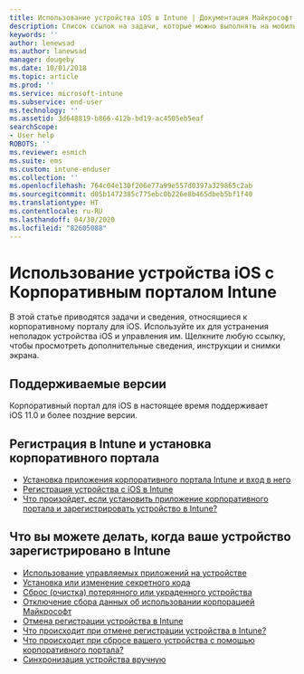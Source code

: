 ```yaml
---
title: Использование устройства iOS в Intune | Документация Майкрософт
description: Список ссылок на задачи, которые можно выполнять на мобильном устройстве с iOS, зарегистрированном в Intune
keywords: ''
author: lenewsad
ms.author: lanewsad
manager: dougeby
ms.date: 10/01/2018
ms.topic: article
ms.prod: ''
ms.service: microsoft-intune
ms.subservice: end-user
ms.technology: ''
ms.assetid: 3d648819-b866-412b-bd19-ac4505eb5eaf
searchScope:
- User help
ROBOTS: ''
ms.reviewer: esmich
ms.suite: ems
ms.custom: intune-enduser
ms.collection: ''
ms.openlocfilehash: 764c04e130f206e77a99e557d0397a329865c2ab
ms.sourcegitcommit: d05b1472385c775ebc0b226e8b465dbeb5bf1f40
ms.translationtype: HT
ms.contentlocale: ru-RU
ms.lasthandoff: 04/30/2020
ms.locfileid: "82605088"
---
```

# <a name="using-your-ios-device-with-intune-company-portal"></a>Использование устройства iOS с Корпоративным порталом Intune
В этой статье приводятся задачи и сведения, относящиеся к корпоративному порталу для iOS. Используйте их для устранения неполадок устройства iOS и управления им. Щелкните любую ссылку, чтобы просмотреть дополнительные сведения, инструкции и снимки экрана.

## <a name="supported-versions"></a>Поддерживаемые версии

Корпоративный портал для iOS в настоящее время поддерживает iOS 11.0 и более поздние версии.  


## <a name="enrolling-into-intune-and-installing-the-company-portal"></a>Регистрация в Intune и установка корпоративного портала

- [Установка приложения корпоративного портала Intune и вход в него](install-and-sign-in-to-the-intune-company-portal-app-ios.md)
- [Регистрация устройства с iOS в Intune](enroll-your-device-in-intune-ios.md)
- [Что произойдет, если установить приложение корпоративного портала и зарегистрировать устройство в Intune?](what-happens-if-you-install-the-Company-Portal-app-and-enroll-your-device-in-intune-ios.md)  

## <a name="things-you-can-do-when-your-device-is-enrolled-in-intune"></a>Что вы можете делать, когда ваше устройство зарегистрировано в Intune

- [Использование управляемых приложений на устройстве](use-managed-apps-on-your-device-ios.md)
- [Установка или изменение секретного кода](set-or-change-your-passcode-ios.md)
  <!--- [Reset (erase) your lost or stolen device](reset-erase-your-lost-or-stolen-device-ios.md) -->
- [Сброс (очистка) потерянного или украденного устройства](reset-erase-your-device-cpwebsite.md)
- [Отключение сбора данных об использовании корпорацией Майкрософт](turn-off-microsoft-usage-data-collection-ios.md)
- [Отмена регистрации устройства в Intune](unenroll-your-device-from-intune-ios.md)
- [Что происходит при отмене регистрации устройства в Intune?](what-happens-if-you-unenroll-your-device-from-intune-ios.md)
- [Что происходит при сбросе вашего устройства с помощью корпоративного портала?](effects-of-device-reset-company-portal-ios.md)
- [Синхронизация устройства вручную](sync-your-device-manually-ios.md)
